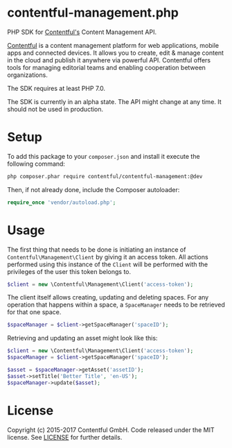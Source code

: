 contentful-management.php
===============

PHP SDK for [Contentful's][1] Content Management API.

[Contentful][1] is a content management platform for web applications, mobile apps and connected devices. It allows you to create, edit & manage content in the cloud and publish it anywhere via powerful API. Contentful offers tools for managing editorial teams and enabling cooperation between organizations.

The SDK requires at least PHP 7.0.

The SDK is currently in an alpha state. The API might change at any time. It should not be used in production.

Setup
=====

To add this package to your `composer.json` and install it execute the following command:

```bash
php composer.phar require contentful/contentful-management:@dev
````

Then, if not already done, include the Composer autoloader:

```php
require_once 'vendor/autoload.php';
```

Usage
=====

The first thing that needs to be done is initiating an instance of `Contentful\Management\Client` by giving it an
access token. All actions performed using this instance of the `Client` will be performed with the privileges
of the user this token belongs to.

```php
$client = new \Contentful\Management\Client('access-token');
```

The client itself allows creating, updating and deleting spaces. For any operation that happens within a space, a
`SpaceManager` needs to be retrieved for that one space.

```php
$spaceManager = $client->getSpaceManager('spaceID');
```

Retrieving and updating an asset might look like this:

```php
$client = new \Contentful\Management\Client('access-token');
$spaceManager = $client->getSpaceManager('spaceID');

$asset = $spaceManager->getAsset('assetID');
$asset->setTitle('Better Title', 'en-US');
$spaceManager->update($asset);
```

License
=======

Copyright (c) 2015-2017 Contentful GmbH. Code released under the MIT license. See [LICENSE][2] for further details.

 [1]: https://www.contentful.com
 [2]: LICENSE
